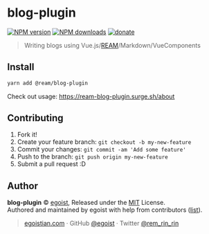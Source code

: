 # blog-plugin

[![NPM version](https://img.shields.io/npm/v/blog-plugin.svg?style=flat)](https://npmjs.com/package/blog-plugin) [![NPM downloads](https://img.shields.io/npm/dm/blog-plugin.svg?style=flat)](https://npmjs.com/package/blog-plugin) [![donate](https://img.shields.io/badge/$-donate-ff69b4.svg?maxAge=2592000&style=flat)](https://github.com/egoist/donate)

> Writing blogs using Vue.js/[REAM](https://github.com/egoist/ream)/Markdown/VueComponents

## Install

```bash
yarn add @ream/blog-plugin
```

Check out usage: https://ream-blog-plugin.surge.sh/about

## Contributing

1. Fork it!
2. Create your feature branch: `git checkout -b my-new-feature`
3. Commit your changes: `git commit -am 'Add some feature'`
4. Push to the branch: `git push origin my-new-feature`
5. Submit a pull request :D


## Author

**blog-plugin** © [egoist](https://github.com/egoist), Released under the [MIT](./LICENSE) License.<br>
Authored and maintained by egoist with help from contributors ([list](https://github.com/egoist/blog-plugin/contributors)).

> [egoistian.com](https://egoistian.com) · GitHub [@egoist](https://github.com/egoist) · Twitter [@rem_rin_rin](https://twitter.com/rem_rin_rin)
